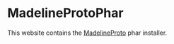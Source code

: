 # MadelineProtoPhar

This website contains the [MadelineProto](https://madelineproto.xyz) phar installer.
